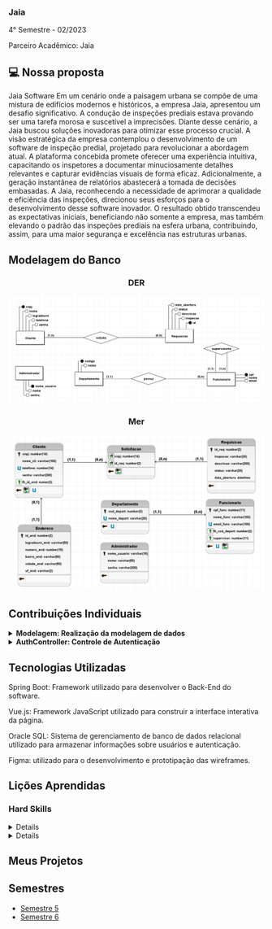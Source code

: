### Jaia
4° Semestre - 02/2023

Parceiro Acadêmico: Jaia

## 💻 Nossa proposta

Jaia Software Em um cenário onde a paisagem urbana se compõe de uma mistura de edifícios modernos e históricos, a empresa Jaia, apresentou um desafio significativo. A condução de inspeções prediais estava provando ser uma tarefa morosa e suscetível a imprecisões. Diante desse cenário, a Jaia buscou soluções inovadoras para otimizar esse processo crucial. A visão estratégica da empresa contemplou o desenvolvimento de um software de inspeção predial, projetado para revolucionar a abordagem atual. A plataforma concebida promete oferecer uma experiência intuitiva, capacitando os inspetores a documentar minuciosamente detalhes relevantes e capturar evidências visuais de forma eficaz. Adicionalmente, a geração instantânea de relatórios abastecerá a tomada de decisões embasadas. A Jaia, reconhecendo a necessidade de aprimorar a qualidade e eficiência das inspeções, direcionou seus esforços para o desenvolvimento desse software inovador. O resultado obtido transcendeu as expectativas iniciais, beneficiando não somente a empresa, mas também elevando o padrão das inspeções prediais na esfera urbana, contribuindo, assim, para uma maior segurança e excelência nas estruturas urbanas.

## Modelagem do Banco

### <p align="center">DER</p>
<p align="center"><img src="./model-der.png" widht="20%"></img>

### <p align="center">Mer</p>
<p align="center"><img src="./model-mer.png" widht="20%"></img>

## Contribuições Individuais
<details>
<summary><b>Modelagem: Realização da modelagem de dados</b></summary>
<br>
<p>Realizei a modelagem e a criação das tabelas, com base na necessidade do cliente e depois auxiliei para fazer a integração do banco ao back-end.</p>
  
![Modelo Lógico](https://private-user-images.githubusercontent.com/102003274/268406261-27c594f5-52a0-47a3-aa94-616ca7269a95.png?jwt=eyJhbGciOiJIUzI1NiIsInR5cCI6IkpXVCJ9.eyJpc3MiOiJnaXRodWIuY29tIiwiYXVkIjoicmF3LmdpdGh1YnVzZXJjb250ZW50LmNvbSIsImtleSI6ImtleTUiLCJleHAiOjE3MTY5MjA3NjAsIm5iZiI6MTcxNjkyMDQ2MCwicGF0aCI6Ii8xMDIwMDMyNzQvMjY4NDA2MjYxLTI3YzU5NGY1LTUyYTAtNDdhMy1hYTk0LTYxNmNhNzI2OWE5NS5wbmc_WC1BbXotQWxnb3JpdGhtPUFXUzQtSE1BQy1TSEEyNTYmWC1BbXotQ3JlZGVudGlhbD1BS0lBVkNPRFlMU0E1M1BRSzRaQSUyRjIwMjQwNTI4JTJGdXMtZWFzdC0xJTJGczMlMkZhd3M0X3JlcXVlc3QmWC1BbXotRGF0ZT0yMDI0MDUyOFQxODIxMDBaJlgtQW16LUV4cGlyZXM9MzAwJlgtQW16LVNpZ25hdHVyZT1hZmI1ZTQ0OWU2NmE0MTM0NmI3M2I5YmNiZTg4YjljNWUxYTVjODdjZDE5MTRiYmI5NzNjNDdlYTQxY2Y1N2RmJlgtQW16LVNpZ25lZEhlYWRlcnM9aG9zdCZhY3Rvcl9pZD0wJmtleV9pZD0wJnJlcG9faWQ9MCJ9.jEbuQ0xF1aHk_KmFxAuIdqNnBMlAZqVcYTmXPKSfQjs)

</details>

<details>
<summary><b>AuthController: Controle de Autenticação</b></summary>
<br>
<p>O código acima implementa o controlador de autenticação (AuthController), responsável por lidar com as solicitações de autenticação dos usuários. Aqui está uma explicação detalhada do que acontece no código:</p>

```java
import org.springframework.beans.factory.annotation.Autowired;
import org.springframework.http.HttpStatus;
import org.springframework.http.ResponseEntity;
import org.springframework.web.bind.annotation.CrossOrigin;
import org.springframework.web.bind.annotation.PostMapping;
import org.springframework.web.bind.annotation.RequestBody;
import org.springframework.web.bind.annotation.RequestMapping;
import org.springframework.web.bind.annotation.RestController;

import com.dataTeam.jaia.jaia.model.AuthRequest;
import com.dataTeam.jaia.jaia.service.AuthService;

@RestController
@CrossOrigin
@RequestMapping("/api/auth")
public class AuthController {

    private final AuthService authService;

    @Autowired
    public AuthController(AuthService authService) {
        this.authService = authService;
    }

    @PostMapping("/login")
    public ResponseEntity<String> login(@RequestBody AuthRequest authRequest) {
        String username = authRequest.getUsername();
        String password = authRequest.getPassword();
        String tipoDocumento = authRequest.getTipoDocumento();

        if ("cnpj".equals(tipoDocumento)) {
            String result = authService.authenticateCliente(username, password);
            return ResponseEntity.ok(result);
        } else if ("cpf".equals(tipoDocumento)) {
            String result = authService.authenticateFuncionario(username, password);
            return ResponseEntity.ok(result);
        }

        return ResponseEntity.status(HttpStatus.BAD_REQUEST).body("Tipo de documento inválido");
    }
}
```
<p>O AuthController recebe solicitações POST na rota `/api/auth/login`, onde um objeto `AuthRequest` contendo o nome de usuário, senha e tipo de documento é enviado no corpo da solicitação. Dependendo do tipo de documento (cnpj ou cpf), o método `login()` chama o serviço de autenticação apropriado (`authenticateCliente` ou `authenticateFuncionario`). Se o tipo de documento não for válido, uma resposta de status 400 é retornada.</p>
</details>


## Tecnologias Utilizadas
Spring Boot: Framework utilizado para desenvolver o Back-End do software.

Vue.js: Framework JavaScript utilizado para construir a interface interativa da página.

Oracle SQL: Sistema de gerenciamento de banco de dados relacional utilizado para armazenar informações sobre usuários e autenticação.

Figma: utilizado para o desenvolvimento e prototipação das wireframes.

## Lições Aprendidas

<p align="justify"></p>

<h3>Hard Skills</h3>
<details>
  <p1>Desenvolvimento Web: Aprofundei meu conhecimento em HTML, CSS e JavaScript, implementando uma landing page responsiva e intuitiva para promover o serviço de inspeção predial.</p1>
  <p1>Oracle Sql: Aprendi a fazer as conexões oracle com um datacenter</p1>
  <p1>Spring Boot: Utilizei o Spring Boot para implementar a lógica de autenticação do sistema, facilitando o desenvolvimento e garantindo a segurança das informações dos usuários.</p1>
</details>
<details>
  <h3>Soft Skills</h3>
  <p1>Trabalho em Equipe: Colaborei com membros da equipe para definir requisitos, prioridades e prazos, demonstrando habilidades de comunicação e cooperação.</p1>
  <p1>Resolução de Problemas: Enfrentei desafios técnicos durante o desenvolvimento do sistema, buscando soluções eficientes e adaptáveis para garantir a qualidade do produto final.</p1>
  <p1>Gerenciamento de Tempo: Aprendi a gerenciar meu tempo de forma eficaz, equilibrando as demandas do projeto com outras responsabilidades e compromissos pessoais.</p1>
</details>

## Meus Projetos
## Semestres

- [Semestre 5](../Semestre06/Semestre05.md)
- [Semestre 6](../Semestre05/Semestre06.md)